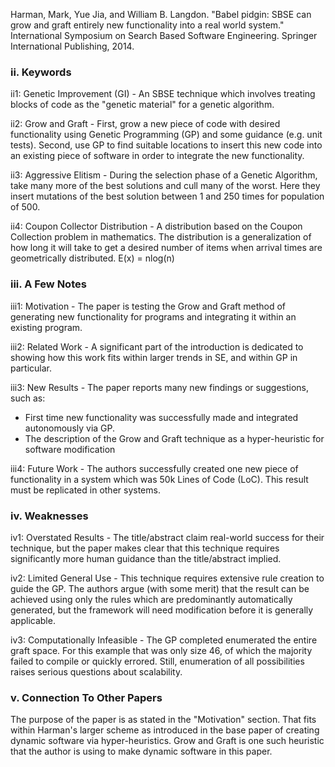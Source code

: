 Harman, Mark, Yue Jia, and William B. Langdon. "Babel pidgin: SBSE can grow and graft entirely new functionality into a real world system." International Symposium on Search Based Software Engineering. Springer International Publishing, 2014.

### ii. Keywords
ii1: Genetic Improvement (GI) - An SBSE technique which involves treating blocks of code as the "genetic material" for a genetic algorithm.

ii2: Grow and Graft - First, grow a new piece of code with desired functionality using Genetic Programming (GP) and some guidance (e.g. unit tests).  Second, use GP to find suitable locations to insert this new code into an existing piece of software in order to integrate the new functionality.

ii3: Aggressive Elitism - During the selection phase of a Genetic Algorithm, take many more of the best solutions and cull many of the worst.  Here they insert mutations of the best solution between 1 and 250 times for population of 500.

ii4: Coupon Collector Distribution - A distribution based on the Coupon Collection problem in mathematics.  The distribution is a generalization of how long it will take to get a desired number of items when arrival times are geometrically distributed.  E(x) = nlog(n)

### iii. A Few Notes
iii1: Motivation - The paper is testing the Grow and Graft method of generating new functionality for programs and integrating it within an existing program.

iii2: Related Work - A significant part of the introduction is dedicated to showing how this work fits within larger trends in SE, and within GP in particular.

iii3: New Results - The paper reports many new findings or suggestions, such as:
+ First time new functionality was successfully made and integrated autonomously via GP.
+ The description of the Grow and Graft technique as a hyper-heuristic for software modification

iii4: Future Work - The authors successfully created one new piece of functionality in a system which was 50k Lines of Code (LoC).  This result must be replicated in other systems.

### iv. Weaknesses
iv1: Overstated Results - The title/abstract claim real-world success for their technique, but the paper makes clear that this technique requires significantly more human guidance than the title/abstract implied.

iv2: Limited General Use - This technique requires extensive rule creation to guide the GP.  The authors argue (with some merit) that the result can be achieved using only the rules which are predominantly automatically generated, but the framework will need modification before it is generally applicable.

iv3: Computationally Infeasible - The GP completed enumerated the entire graft space.  For this example that was only size 46, of which the majority failed to compile or quickly errored.  Still, enumeration of all possibilities raises serious questions about scalability.

### v. Connection To Other Papers
The purpose of the paper is as stated in the "Motivation" section.  That fits within Harman's larger scheme as introduced in the base paper of creating dynamic software via hyper-heuristics.  Grow and Graft is one such heuristic that the author is using to make dynamic software in this paper.
